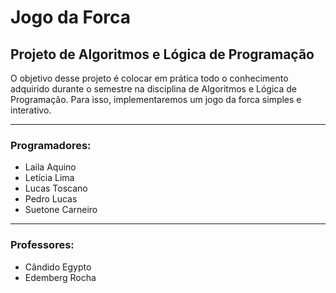 <h1>Jogo da Forca</h1>

<h2>Projeto de Algoritmos e Lógica de Programação</h2>

<p>
  O objetivo desse projeto é colocar em prática todo o conhecimento adquirido durante o semestre na disciplina de Algoritmos e Lógica de Programação. Para isso, implementaremos um jogo da forca simples e interativo.
</p>

<hr>

<h3>Programadores:</h3>

- Laila Aquino
- Letícia Lima
- Lucas Toscano
- Pedro Lucas
- Suetone Carneiro

<hr>

<h3>Professores:</h3>

- Cândido Egypto
- Edemberg Rocha

